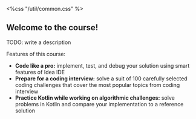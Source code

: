 <%css "/util/common.css" %>

## Welcome to the course!

TODO: write a description

Features of this course:

 * **Code like a pro:** implement, test, and debug your solution using smart features of Idea IDE
 * **Prepare for a coding interview:** solve a suit of 100 carefully selected coding challenges that cover the most popular topics from coding interview
 * **Practice Kotlin while working on algorithmic challenges:** solve problems in Kotlin and compare your implementation to a reference solution